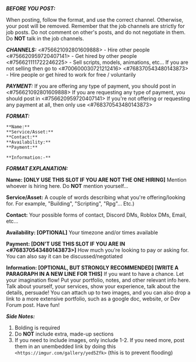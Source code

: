 ***BEFORE YOU POST:***

When posting, follow the format, and use the correct channel. Otherwise, your post will be removed.
Remember that the job channels are strictly for job posts. Do not comment on other's posts, and do not negotiate in them. Do **__NOT__** talk in the job channels.

***CHANNELS:***
<#756621092801609888> - Hire other people
<#756620959720407141> - Get hired by other people
<#756621111722246225> - Sell scripts, models, animations, etc... If you are not selling then go to <#700600030721212416>
<#768370543480143873> - Hire people or get hired to work for free / voluntarily

***PAYMENT:***
If you are offering any type of payment, you should post in <#756621092801609888>
If you are requesting any type of payment, you should post in <#756620959720407141>
If you're not offering or requesting any payment at all, then only use <#768370543480143873>

***FORMAT:***
```
**Name:**
**Service/Asset:**
**Contact:**
**Availability:**
**Payment:**

**Information:-**

```

***FORMAT EXPLANATION:***

**Name: __[ONLY USE THIS SLOT IF YOU ARE NOT THE ONE HIRING]__** Mention whoever is hiring here. Do **NOT** mention yourself...

**Service/Asset:** A couple of words describing what you're offering/looking for. For example, "Building", "Scripting", "Rpg"... Etc.)

**Contact:** Your possible forms of contact, Discord DMs, Roblox DMs, Email, etc...

**Availability: __[OPTIONAL]__** Your timezone and/or times available

**Payment: __[DON'T USE THIS SLOT IF YOU ARE IN <#768370543480143873>]__** How much you're looking to pay or asking for. You can also say it can be discussed/negotiated

**Information: __[OPTIONAL, BUT STRONGLY RECOMMENDED]__ __[WRITE A PARAGRAPH IN A NEW LINE FOR THIS]__**
If you want to have a chance. Let your imagination flow! Put your portfolio, notes, and other relevant info here. Talk about yourself, your services, show your experience, talk about the details, persuade! You can attach up to two images, and you can also drop a link to a more extensive portfolio, such as a google doc, website, or Dev Forum post. Have fun!

***Side Notes:***
1) Bolding is required
2) Do **NOT** include extra, made-up sections
3) If you need to include images, only include 1-2. If you need more, post them in an unembedded link by doing this `<https://imgur.com/gallery/yed5Zfk>` (this is to prevent flooding)
